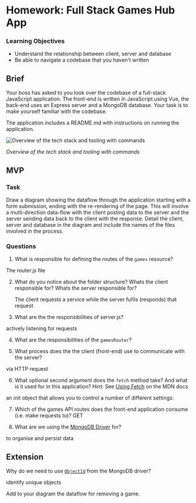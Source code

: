 # Homework: Full Stack Games Hub App

### Learning Objectives

- Understand the relationship between client, server and database
- Be able to navigate a codebase that you haven't written

## Brief

Your boss has asked to you look over the codebase of a full-stack JavaScript application. The front-end is written in JavaScript using Vue, the back-end uses an Express server and a MongoDB database. Your task is to make yourself familiar with the codebase.

The application includes a README.md with instructions on running the application.

![Overview of the tech stack and tooling with commands](images/tech_stack_with_commands.png)

*Overview of the tech stack and tooling with commands*

## MVP

### Task

Draw a diagram showing the dataflow through the application starting with a form submission, ending with the re-rendering of the page. This will involve a multi-direction data-flow with the client posting data to the server and the server sending data back to the client with the response. Detail the client, server and database in the diagram and include the names of the files involved in the process.

### Questions

1. What is responsible for defining the routes of the `games` resource?

The router.js file

2. What do you notice about the folder structure?  Whats the client responsible for? Whats the server responsible for?

    The client requests a service while the server fufils (responds) that request

3. What are the the responsibilities of server.js?

actively listening for requests

4. What are the responsibilities of the `gamesRouter`?

5. What process does the the client (front-end) use to communicate with the server? 

via HTTP request

6. What optional second argument does the `fetch` method take? And what is it used for in this application? Hint: See [Using Fetch](https://developer.mozilla.org/en-US/docs/Web/API/Fetch_API/Using_Fetch) on the MDN docs

an init object that allows you to control a number of different settings:

7. Which of the games API routes does the front-end application consume (i.e. make requests to)? GET


8. What are we using the [MongoDB Driver](http://mongodb.github.io/node-mongodb-native/) for?

to organise and persist data

## Extension

Why do we need to use [`ObjectId`](https://mongodb.github.io/node-mongodb-native/api-bson-generated/objectid.html) from the MongoDB driver?

identify unique objects

Add to your diagram the dataflow for removing a game.
